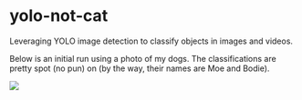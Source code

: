 # yolo-not-cat

Leveraging YOLO image detection to classify objects in images and videos.

Below is an initial run using a photo of my dogs. The classifications are pretty spot (no pun) on (by the way, their names are Moe and Bodie).

<img src="https://github.com/datavizhokie/yolo-not-a-cat/blob/main/img/beages_roof_class_result.png">